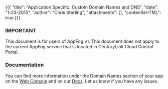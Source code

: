 {{{
  "title": "Application Specific: Custom Domain Names and DNS",
  "date": "1-23-2015",
  "author": "Chris Sterling",
  "attachments": [],
  "contentIsHTML": true
}}}

### IMPORTANT

This document is for users of AppFog v1. This document does not apply to the current AppFog service that is located in CenturyLink Cloud Control Portal.

### Documentation


<p>You can find more information under the Domain Names section of your app on the <a href="https://console.appfog.com/apps">Web Console</a> and on our <a href="custom-domain-names.md">Docs</a>. Let us know if you have any issues.</p>
